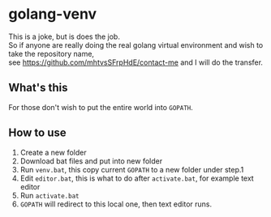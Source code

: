 # golang-venv

This is a joke, but is does the job.  
So if anyone are really doing the real golang virtual environment and wish to take the repository name,  
see https://github.com/mhtvsSFrpHdE/contact-me and I will do the transfer.

## What's this

For those don't wish to put the entire world into `GOPATH`.

## How to use

1. Create a new folder
1. Download bat files and put into new folder
1. Run `venv.bat`, this copy current `GOPATH` to a new folder under step.1
1. Edit `editor.bat`, this is what to do after `activate.bat`, for example text editor
1. Run `activate.bat`
1. `GOPATH` will redirect to this local one, then text editor runs.
